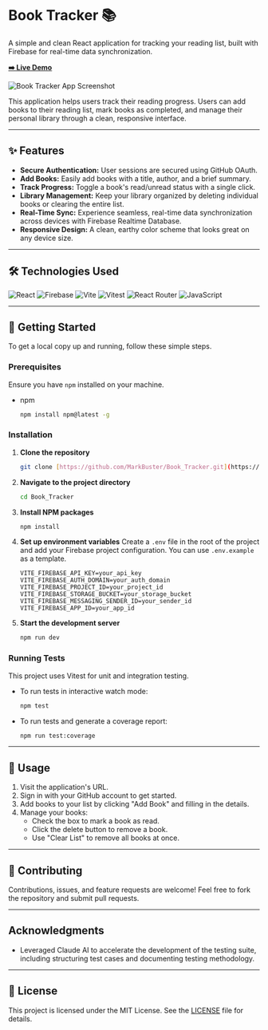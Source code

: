 # Book Tracker 📚

A simple and clean React application for tracking your reading list, built with Firebase for real-time data synchronization.

**[➡️ Live Demo](https://markbuster.github.io/Book_Tracker/)**

![Book Tracker App Screenshot](./path-to-your-screenshot.png)

This application helps users track their reading progress. Users can add books to their reading list, mark books as completed, and manage their personal library through a clean, responsive interface.

---

## ✨ Features

* **Secure Authentication:** User sessions are secured using GitHub OAuth.
* **Add Books:** Easily add books with a title, author, and a brief summary.
* **Track Progress:** Toggle a book's read/unread status with a single click.
* **Library Management:** Keep your library organized by deleting individual books or clearing the entire list.
* **Real-Time Sync:** Experience seamless, real-time data synchronization across devices with Firebase Realtime Database.
* **Responsive Design:** A clean, earthy color scheme that looks great on any device size.

---

## 🛠️ Technologies Used

![React](https://img.shields.io/badge/React-20232A?style=for-the-badge&logo=react&logoColor=61DAFB)
![Firebase](https://img.shields.io/badge/Firebase-FFCA28?style=for-the-badge&logo=Firebase&logoColor=black)
![Vite](https://img.shields.io/badge/Vite-B73BFE?style=for-the-badge&logo=vite&logoColor=FFD62E)
![Vitest](https://img.shields.io/badge/Vitest-6E9F18?style=for-the-badge&logo=vitest&logoColor=white)
![React Router](https://img.shields.io/badge/React_Router-CA4245?style=for-the-badge&logo=react-router&logoColor=white)
![JavaScript](https://img.shields.io/badge/JavaScript-F7DF1E?style=for-the-badge&logo=javascript&logoColor=black)

---

## 🚀 Getting Started

To get a local copy up and running, follow these simple steps.

### Prerequisites

Ensure you have `npm` installed on your machine.
* npm
    ```sh
    npm install npm@latest -g
    ```

### Installation

1.  **Clone the repository**
    ```sh
    git clone [https://github.com/MarkBuster/Book_Tracker.git](https://github.com/MarkBuster/Book_Tracker.git)
    ```
2.  **Navigate to the project directory**
    ```sh
    cd Book_Tracker
    ```
3.  **Install NPM packages**
    ```sh
    npm install
    ```
4.  **Set up environment variables**
    Create a `.env` file in the root of the project and add your Firebase project configuration. You can use `.env.example` as a template.
    ```env
    VITE_FIREBASE_API_KEY=your_api_key
    VITE_FIREBASE_AUTH_DOMAIN=your_auth_domain
    VITE_FIREBASE_PROJECT_ID=your_project_id
    VITE_FIREBASE_STORAGE_BUCKET=your_storage_bucket
    VITE_FIREBASE_MESSAGING_SENDER_ID=your_sender_id
    VITE_FIREBASE_APP_ID=your_app_id
    ```
5.  **Start the development server**
    ```sh
    npm run dev
    ```

### Running Tests

This project uses Vitest for unit and integration testing.

* To run tests in interactive watch mode:
    ```sh
    npm test
    ```
* To run tests and generate a coverage report:
    ```sh
    npm run test:coverage
    ```

---

## 📖 Usage

1.  Visit the application's URL.
2.  Sign in with your GitHub account to get started.
3.  Add books to your list by clicking "Add Book" and filling in the details.
4.  Manage your books:
    * Check the box to mark a book as read.
    * Click the delete button to remove a book.
    * Use "Clear List" to remove all books at once.

---

## 🤝 Contributing

Contributions, issues, and feature requests are welcome! Feel free to fork the repository and submit pull requests.

---

## Acknowledgments

* Leveraged Claude AI to accelerate the development of the testing suite, including structuring test cases and documenting testing methodology.

---

## 📄 License

This project is licensed under the MIT License. See the [LICENSE](LICENSE) file for details.
